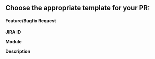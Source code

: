 ## Choose the appropriate template for your PR:


#### Feature/Bugfix Request

**JIRA ID**  
<!-- Provide the JIRA ID or task reference -->

**Module**  
<!-- Specify the module impacted by the feature -->

**Description**  
<!-- Provide a detailed description of the feature -->

